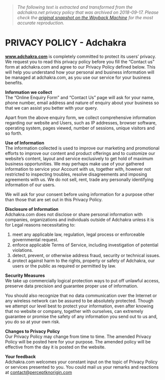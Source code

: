 > *The following text is extracted and transformed from the adchakra.net privacy policy that was archived on 2018-09-17. Please check the [original snapshot on the Wayback Machine](https://web.archive.org/web/20180917122754id_/http%3A//www.adchakra.net/%3Fpage_id%3D2942) for the most accurate reproduction.*

# PRIVACY POLICY - Adchakra

**www.adchakra.com** is completely committed to protect its users’ privacy. We request you to read this privacy policy before you fill the “Contact us” form at adchakra.com and agree to our Privacy Policy defined below. This will help you understand how your personal and business information will be managed at adchakra.com, as you use our service for your business benefits.

**Information we collect**  
The “Online Enquiry Form” and “Contact Us” page will ask for your name, phone number, email address and nature of enquiry about your business so that we can assist you better with your query.

Apart from the above enquiry form, we collect comprehensive information regarding our website and Users, such as IP addresses, browser software, operating system, pages viewed, number of sessions, unique visitors and so forth.

**Use of Information**  
The information collected is used to improve our marketing and promotional efforts to improve our content and product offerings and to customize our website’s content, layout and service exclusively to get hold of maximum business opportunities. We may perhaps make use of your gathered information to service your Account with us, together with, however not restricted to inspecting troubles, resolve disagreements and imposing agreements with us. We do not sell, rent, trade any personally identifying information of our users.

We will ask for your consent before using information for a purpose other than those that are set out in this Privacy Policy.

**Disclosure of Information**  
Adchakra.com does not disclose or share personal information with companies, organizations and individuals outside of Adchakra unless it is for Legal reasons necessitating to:

  1. meet any applicable law, regulation, legal process or enforceable governmental request.
  2. enforce applicable Terms of Service, including investigation of potential violations.
  3. detect, prevent, or otherwise address fraud, security or technical issues.
  4. protect against harm to the rights, property or safety of Adchakra, our users or the public as required or permitted by law.



**Security Measures**  
We take up commercially logical protection ways to put off unlawful access, preserve data precision and guarantee proper use of information.

You should also recognize that no data communication over the Internet or any wireless network can be assured to be absolutely protected. Though we attempt our level best to protect your information, even after knowing that no website or company, together with ourselves, can extremely guarantee or promise the safety of any information you send out to us and, you do so at your own risk. 

**Changes to Privacy Policy**  
Our Privacy Policy may change from time to time. The amended Privacy Policy will be posted here for your purpose. The amended policy will be effective from the day it is posted on the website.

**Your feedback**  
Adchakra.com welcomes your constant input on the topic of Privacy Policy or services presented to you. You could mail us your remarks and reactions at [contact@perceptknorigin.com](mailto:contact@perceptknorigin.com)
